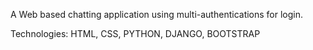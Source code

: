 A Web based chatting application using multi-authentications for login.

Technologies: HTML, CSS, PYTHON, DJANGO, BOOTSTRAP
